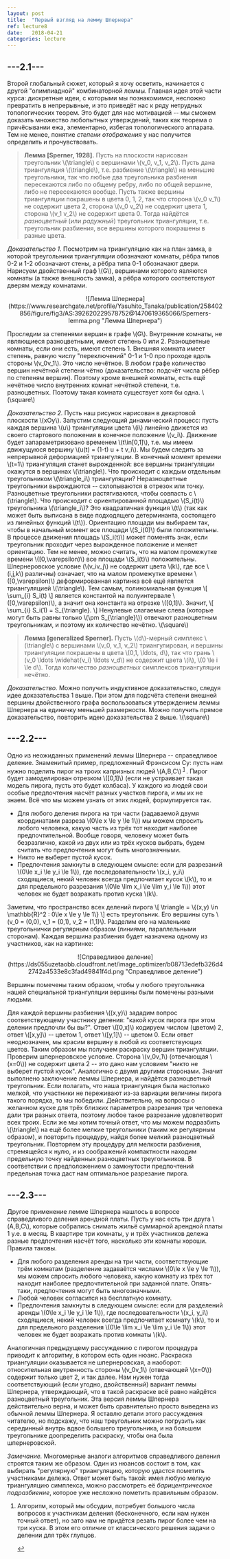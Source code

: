 ```yaml
---
layout: post
title:  "Первый взгляд на лемму Шпернера"
ref: lecture8
date:   2018-04-21
categories: lecture
---
```


<script src="//ajax.googleapis.com/ajax/libs/jquery/1.9.1/jquery.min.js"></script>
<script src="{{site.baseurl}}/tsi-inlineDisqussions-919f4a1/inlineDisqussions.js"></script>
<link rel="stylesheet" type="text/css" href="{{site.baseurl}}/tsi-inlineDisqussions-919f4a1/inlineDisqussions.css" />
<script>
  disqus_shortname = 'balit-ski';
  jQuery(document).ready(function() {
    jQuery("p").inlineDisqussions();
  });
</script>



## ---2.1---

Второй глобальный сюжет, который я хочу осветить, начинается с другой "олимпиадной" комбинаторной леммы. Главная идея этой части курса: дискретные идеи, с которыми мы познакомимся, несложно превратить в непрерывные, и это приведёт нас к ряду нетрудных топологических теорем. Это будет для нас мотивацией -- мы сможем доказать множество любопытных утверждений, таких как теорема о причёсывании ежа, элементарно, избегая топологического аппарата. Тем не менее, понятие _степени отображения_ у нас получится определить и прочувствовать.

> **Лемма [Sperner, 1928].** Пусть на плоскости нарисован треугольник \\(\triangle\\) с вершинами \\(v_0, v_1, v_2\\). Пусть дана триангуляция \\(\triangle\\), т.е. разбиение \\(\triangle\\) на меньшие треугольники, так что любые два треугольника разбиения пересекаются либо по общему ребру, либо по общей вершине, либо не пересекаются вообще. Пусть также вершины триангуляции покрашены в цвета 0, 1, 2, так что сторона \\(v_0 v_1\\) не содержит цвета 2, сторона \\(v_0 v_2\\) не содержит цвета 1, сторона \\(v_1 v_2\\) не содержит цвета 0. Тогда найдётся _разноцветный_ (или _радужный_) треугольник триангуляции, т.е. треугольник разбиения, все вершины которого покрашены в разные цвета. 

_Доказательство 1._
Посмотрим на триангуляцию как на план замка, в которой треугольники триангуляции обозначают комнаты, рёбра типов 0-2 и 1-2 обозначают стены, а рёбра типа 0-1 обозначают двери. Нарисуем двойственный граф \\(G\\), вершинами которого являются комнаты (а также внешность замка), а рёбра которого соответствуют дверям между комнатами.

<span style="display:block;text-align:center">
![Лемма Шпернера](https://www.researchgate.net/profile/Yasuhito_Tanaka/publication/258402856/figure/fig3/AS:392620229578752@1470619365066/Sperners-lemma.png "Лемма Шпернера")
</span>

Проследим за степенями вершин в графе \\(G\\). Внутренние комнаты, не являющиеся разноцветными, имеют степень 0 или 2. Разноцветные комнаты, если они есть, имеют степень 1. Внешняя комната имеет степень, равную числу "переключений" 0-1 и 1-0 про проходе вдоль стороны \\(v_0v_1\\). Это число нечётное. В любом графе количество вершин нечётной степени чётно (доказательство: подсчёт числа рёбер по степеням вершин). Поэтому кроме внешней комнаты, есть ещё нечётное число внутренних комнат нечётной степени, т.е. разноцветных. Поэтому такая комната существует хотя бы одна.
\\(\square\\)  

_Доказательство 2._
Пусть наш рисунок нарисован в декартовой плоскости \\(xOy\\). Запустим следующий динамический процесс: пусть каждая вершина \\(u\\) триангуляции цвета \\(i\\) линейно движется из своего стартового положения в конечное положение \\(v_i\\). Движение будет запараметризовано временем \\(t\in[0,1]\\), т.е. мы имеем движущуюся вершину \\(u(t) = (1-t) u + t v_i\\). Мы будем следить за непрерывной деформацией триангуляции. В конечный момент времени \\(t=1\\) триангуляция станет вырожденной: все вершины триангуляции окажутся в вершинах \\(\triangle\\). Что происходит с каждым отдельным треугольником \\(\triangle_i\\) триангуляции? Неразноцветные треугольники вырождаются -- схлопываются в отрезок или точку. Разноцветные треугольники растягиваются, чтобы совпасть с \\(\triangle\\). Что происходит с ориентированной площадью \\(S_i(t)\\) треугольника \\(\triangle_i\\)? Это квадратичная функция \\(t\\) (так как может быть выписана в виде подходящего детерминанта, состоящего из линейных функций \\(t\\)). Ориентацию площади мы выбираем так, чтобы в начальный момент все площади \\(S_i(0)\\) были положительны. В процессе движения площадь \\(S_i(t)\\) может поменять знак, если треугольник проходит через вырожденное положение и меняет ориентацию. Тем не менее, можно считать, что на малом промежутке времени \\([0,\varepsilon)\\) все площади \\(S_i(t)\\) положительны. Шпернеровское условие (\\(v_iv_j\\) не содержит цвета \\(k\\), где все \\(i,j,k\\) различны) означает, что на малом промежутке времени \\([0,\varepsilon)\\) деформированная картинка всё ещё является триангуляцией \\(\triangle\\). Тем самым, полиномиальная функция 
\\[
\sum_{i} S_i(t)
\\]
является константой на полуинтервале \\([0,\varepsilon)\\), а значит она константа на отрезке \\([0,1]\\). Значит,
\\[
\sum_{i} S_i(1) = S_{\triangle}.
\\]
Ненулевые слагаемые слева (которые могут быть равны только \\(\pm S_{\triangle}\\)) отвечают разноцветным треугольникам, и поэтому их количество нечётно.
\\(\square\\)  

> **Лемма [generalized Sperner].** Пусть \\(d\\)-мерный симплекс \\(\triangle\\) с вершинами \\(v_0, v_1, v_2\\) триангулирован, и вершины триангуляции покрашены в цвета \\(0,1, \ldots, d\\), так что грань \\(v_0 \ldots \widehat{v_i} \ldots v_d\\) не содержит цвета \\(i\\), \\(0 \le i \le d\\). Тогда количество _разноцветных_ симплексов триангуляции нечётно.

_Доказательство._
Можно получить индуктивное доказательство, следуя идее доказательства 1 выше. При этом для подсчёта степени внешней вершины двойственного графа воспользоваться утверждением леммы Шпернера на единичку меньшей размерности. Можно получить прямое доказательство, повторить идею доказательства 2 выше. 
\\(\square\\)  


## ---2.2---

Одно из неожиданных применений леммы Шпернера -- справедливое деление. Знаменитый пример, предложенный Фрэнсисом Су: пусть нам нужно поделить пирог на троих капризных людей \\(A,B,C\\)<sup id="fnref:1"> <a href="#fn:1" rel="footnote">1</a> </sup>. Пирог будет замоделирован отрезком \\([0,1]\\) (если не устраивает такая модель пирога, пусть это будет колбаса). У каждого из людей свои особые предпочтения насчёт разных участков пирога, и мы их не знаем. Всё что мы можем узнать от этих людей, формулируется так. 

* Для любого деления пирога на три части (задаваемой двумя координатами разреза \\(0\le x \le y \le 1\\)) мы можем спросить любого человека, какую часть из трёх тот находит наиболее предпочтительной. Вообще говоря, человеку может быть безразлично, какой из двух или из трёх кусков выбрать, будем считать что предпочтения могут быть многозначными.
* Никто не выберет пустой кусок.
* Предпочтения замкнуты в следующем смысле: если для разрезаний \\(0\le x_i \le y_i \le 1\\)), где последовательности \\(x_i, y_i\\) сходящиеся, некий человек всегда предпочитает кусок \\(k\\), то и для предельного разрезания \\(0\le \lim x_i \le \lim y_i \le 1\\)) этот человек не будет возражать против куска \\(k\\).

Заметим, что пространство всех делений пирога
\\[
\triangle = \\{(x,y) \in \mathbb{R}^2 : 0\le x \le y \le 1\\}
\\]
есть треугольник. Его вершины суть \\(v_0 = (0,0), v_1 = (0,1), v_2 = (1,1)\\). Разделим его на маленькие треугольнички регулярным образом (линиями, параллельными сторонам). Каждая вершина разбиения будет назначена одному из участников, как на картинке:

<span style="display:block;text-align:center">
![Справедливое деление](https://ds055uzetaobb.cloudfront.net/image_optimizer/b08713edefb326d42742a4533e8c3fad49841f4d.png "Справедливое деление")
</span>

Вершины помечены таким образом, чтобы у любого треугольника нашей специальной триангуляции вершины были помечены разными людьми. 

Для каждой вершины разбиения \\((x,y)\\) зададим вопрос соответствующему участнику деления: "какой кусок пирога при этом делении предпочли бы вы?". Ответ \\([0,x]\\) кодируем числом (цветом) 2, ответ \\([x,y]\\) -- цветом 1, ответ \\([y,1]\\) -- цветом 0. Если ответ неоднозначен, мы красим вершину в любой из соответствующих цветов. Таким образом мы получаем раскраску вершин триангуляции. Проверим шпернеровское условие. Сторона \\(v_0v_1\\) (отвечающая \\(x=0\\)) не содержит цвета 2 -- это дано нам условием "никто не выберет пустой кусок". Аналогично с двумя другими сторонами. Значит выполнено заключение леммы Шпернера, и найдётся разноцветный треугольник. Если полагать, что наша триангуляция была настолько мелкой, что участники не переживают из-за вариации величины пирога такого порядка, то мы победили. Действительно, на вопросы о желанном куске для трёх близких параметров разрезания три человека дали три разных ответа, поэтому любое такое разрезание удовлетворит всех троих. Если же мы хотим точный ответ, что мы можем подразбить \\(\triangle\\) на ещё более мелкие треугольники (таким же регулярным образом), и повторить процедуру, найдя более мелкий разноцветный треугольник. Повторяем эту процедуру для мелкости разбиения, стремящейся к нулю, и из соображений компактности находим предельную точку найденных разноцветных треугольников. В соответствии с предположением о замкнутости предпочтений предельная точка даст нам оптимальное разрезание пирога.

## ---2.3---

Другое применение лемме Шпернера нашлось в вопросе справедливого деления арендной платы. Пусть у нас есть три друга \\(A,B,C\\), которые собрались снимать жильё суммарной арендной платы 1 у.е. в месяц. В квартире три комнаты, у и трёх участников дележа разные предпочтения насчёт того, насколько эти комнаты хороши. Правила таковы.

* Для любого разделения аренды на три части, соответствующие трём комнатам (разделение задаваётся числами \\(0\le x \le y \le 1\\)), мы можем спросить любого человека, какую комнату из трёх тот находит наиболее предпочтительной при заданной плате. Опять-таки, предпочтения могут быть многозначными.
* Любой человек согласится на бесплатную комнату.
* Предпочтения замкнуты в следующем смысле: если для разделений аренды \\(0\le x_i \le y_i \le 1\\)), где последовательности \\(x_i, y_i\\) сходящиеся, некий человек всегда предпочитает комнату \\(k\\), то и для предельного разделения \\(0\le \lim x_i \le \lim y_i \le 1\\)) этот человек не будет возражать против комнаты \\(k\\).

Аналогичная предыдущему рассуждению с пирогом процедура приводит к алгоритму, в котором есть один нюанс. Раскраска триангуляции оказывается не шпернеровская, а наоборот: относительная внутренность стороны \\(v_0v_1\\) (отвечающей \\(x=0\\)) содержит только цвет 2, и так далее. Нам нужен тогда соответствующий (если угодно, двойственный) вариант леммы Шпернера, утверждающий, что в такой раскраске всё равно найдётся разноцветный треугольник. Эта версия леммы Шпернера действительно верна, и может быть сравнительно просто выведена из обычной леммы Шпернера. Я оставлю детали этого рассуждения читателю, но подскажу, что наш треугольник можно погрузить как серединный внутрь вдвое большего треугольника, и на большем треугольнике доопределить раскраску, чтобы она была шпернеровской.

_Замечание._ 
Многомерные аналоги алгоритмов справедливого деления строятся таким же образом. Один из нюансов состоит в том, как выбирать "регулярную" триангуляцию, которую удастся пометить участниками дележа. Ответ может быть такой: имея любую мелкую триангуляцию симплекса, можно рассмотреть её _барицентрическое подразбиение_, которое уже несложно пометить правильным образом. 


<ol>
  <li id="fn:1">
    <p>
      Алгоритм, который мы обсудим, потребует большого числа вопросов к участникам деления (бесконечного, если нам нужен точный ответ), но зато нам не придётся резать пирог более чем на три куска. В этом его отличие от классического решения задачи о делении для трёх глупцов.
    </p>
    <a href="#fnref:1" rev="footnote">↩</a>
  </li>

</ol> 